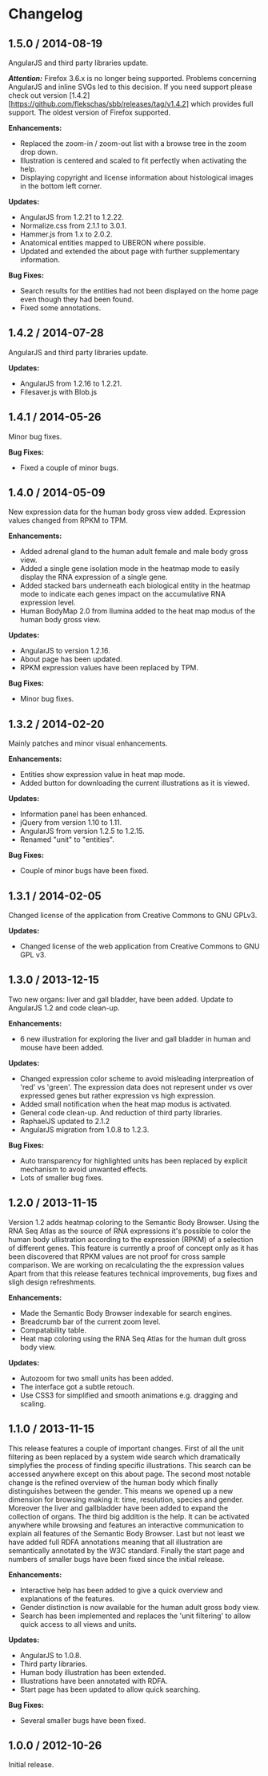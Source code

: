 # Changelog

## 1.5.0 / 2014-08-19

AngularJS and third party libraries update.

***Attention:*** Firefox 3.6.x is no longer being supported. Problems concerning
AngularJS and inline SVGs led to this decision. If you need support please
check out version [1.4.2][https://github.com/flekschas/sbb/releases/tag/v1.4.2]
which provides full support. The oldest version of Firefox supported.

**Enhancements:**

* Replaced the zoom-in / zoom-out list with a browse tree in the zoom drop down.
* Illustration is centered and scaled to fit perfectly when activating the help.
* Displaying copyright and license information about histological images in the
  bottom left corner.

**Updates:**

* AngularJS from 1.2.21 to 1.2.22.
* Normalize.css from 2.1.1 to 3.0.1.
* Hammer.js from 1.x to 2.0.2.
* Anatomical entities mapped to UBERON where possible.
* Updated and extended the about page with further supplementary information.

**Bug Fixes:**

* Search results for the entities had not been displayed on the home page even
  though they had been found.
* Fixed some annotations.

## 1.4.2 / 2014-07-28

AngularJS and third party libraries update.

**Updates:**

* AngularJS from 1.2.16 to 1.2.21.
* Filesaver.js with Blob.js

## 1.4.1 / 2014-05-26

Minor bug fixes.

**Bug Fixes:**

* Fixed a couple of minor bugs.

## 1.4.0 / 2014-05-09

New expression data for the human body gross view added. Expression values
changed from RPKM to TPM.

**Enhancements:**

* Added adrenal gland to the human adult female and male body gross view.
* Added a single gene isolation mode in the heatmap mode to easily display the
  RNA expression of a single gene.
* Added stacked bars underneath each biological entity in the heatmap mode to
  indicate each genes impact on the accumulative RNA expression level.
* Human BodyMap 2.0 from Ilumina added to the heat map modus of the human body
  gross view.

**Updates:**

* AngularJS to version 1.2.16.
* About page has been updated.
* RPKM expression values have been replaced by TPM.

**Bug Fixes:**

* Minor bug fixes.

## 1.3.2 / 2014-02-20

Mainly patches and minor visual enhancements.

**Enhancements:**

* Entities show expression value in heat map mode.
* Added button for downloading the current illustrations as it is viewed.

**Updates:**

* Information panel has been enhanced.
* jQuery from version 1.10 to 1.11.
* AngularJS from version 1.2.5 to 1.2.15.
* Renamed "unit" to "entities".

**Bug Fixes:**

* Couple of minor bugs have been fixed.

## 1.3.1 / 2014-02-05

Changed license of the application from Creative Commons to GNU GPLv3.

**Updates:**

* Changed license of the web application from Creative Commons to GNU GPL v3.

## 1.3.0 / 2013-12-15

Two new organs: liver and gall bladder, have been added. Update to AngularJS 1.2
and code clean-up.

**Enhancements:**

* 6 new illustration for exploring the liver and gall bladder in human and mouse
  have been added.

**Updates:**

* Changed expression color scheme to avoid misleading interpreation of 'red' vs
  'green'. The expression data does not represent under vs over expressed genes
  but rather expression vs high expression.
* Added small notification when the heat map modus is activated.
* General code clean-up. And reduction of third party libraries.
* RaphaelJS updated  to 2.1.2
* AngularJS migration from 1.0.8 to 1.2.3.

**Bug Fixes:**

* Auto transparency for highlighted units has been replaced by explicit
  mechanism to avoid unwanted effects.
* Lots of smaller bug fixes.

## 1.2.0 / 2013-11-15

Version 1.2 adds heatmap coloring to the Semantic Body Browser. Using the RNA
Seq Atlas as the source of RNA expressions it's possible to color the human body
ullistration according to the expression (RPKM) of a selection of different
genes. This feature is currently a proof of concept only as it has been
discovered that RPKM values are not proof for cross sample comparison. We are
working on recalculating the the expression values Apart from that this release
features technical improvements, bug fixes and sligh design refreshments.

**Enhancements:**

* Made the Semantic Body Browser indexable for search engines.
* Breadcrumb bar of the current zoom level.
* Compatability table.
* Heat map coloring using the RNA Seq Atlas for the human dult gross body view.

**Updates:**

* Autozoom for two small units has been added.
* The interface got a subtle retouch.
* Use CSS3 for simplified and smooth animations e.g. dragging and scaling.


## 1.1.0 / 2013-11-15

This release features a couple of important changes. First of all the unit
filtering as been replaced by a system wide search which dramatically simplyfies
the process of finding specific illustrations. This search can be accessed
anywhere except on this about page. The second most notable change is the
refined overview of the human body which finally distinguishes between the
gender. This means we opened up a new dimension for browsing making it: time,
resolution, species and gender. Moreover the liver and gallbladder have been
added to expand the collection of organs. The third big addition is the help.
It can be activated anywhere while browsing and features an interactive
communication to explain all features of the Semantic Body Browser. Last but not
least we have added full RDFA annotations meaning that all illustration are
semantically annotated by the W3C standard. Finally the start page and numbers
of smaller bugs have been fixed since the initial release.

**Enhancements:**

* Interactive help has been added to give a quick overview and explanations of
  the features.
* Gender distinction is now available for the human adult gross body view.
* Search has been implemented and replaces the 'unit filtering' to allow quick
  access to all views and units.

**Updates:**

* AngularJS to 1.0.8.
* Third party libraries.
* Human body illustration has been extended.
* Illustrations have been annotated with RDFA.
* Start page has been updated to allow quick searching.

**Bug Fixes:**

* Several smaller bugs have been fixed.

## 1.0.0 / 2012-10-26

Initial release.
